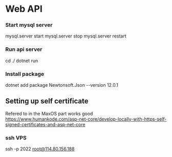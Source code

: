 # Web API

### Start mysql server
mysql.server start
mysql.server stop
mysql.server restart

### Run api server
cd ./
dotnet run

### Install package
dotnet add package Newtonsoft.Json --version 12.0.1

## Setting up self certificate
Refered to in the MaxOS part works good
https://www.humankode.com/asp-net-core/develop-locally-with-https-self-signed-certificates-and-asp-net-core

### ssh VPS
ssh -p 2022 root@114.80.156.188